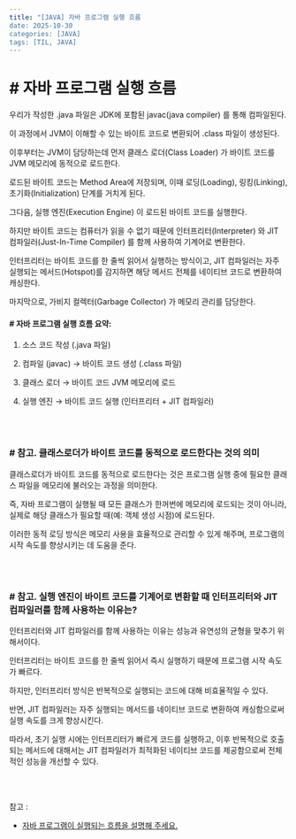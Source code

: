 ```yaml
---
title: "[JAVA] 자바 프로그램 실행 흐름
date: 2025-10-30
categories: [JAVA]
tags: [TIL, JAVA]
---
```


# # 자바 프로그램 실행 흐름

우리가 작성한 .java 파일은 JDK에 포함된 javac(java compiler) 를 통해 컴파일된다.

이 과정에서 JVM이 이해할 수 있는 바이트 코드로 변환되어 .class 파일이 생성된다. 

이후부터는 JVM이 담당하는데 먼저 클래스 로더(Class Loader) 가 바이트 코드를 JVM 메모리에 동적으로 로드한다. 

로드된 바이트 코드는 Method Area에 저장되며, 이때 로딩(Loading), 링킹(Linking), 초기화(Initialization) 단계를 거치게 된다. 

그다음, 실행 엔진(Execution Engine) 이 로드된 바이트 코드를 실행한다. 

하지만 바이트 코드는 컴퓨터가 읽을 수 없기 때문에 인터프리터(Interpreter) 와 JIT 컴파일러(Just-In-Time Compiler) 를 함께 사용하여 기계어로 변환한다. 

인터프리터는 바이트 코드를 한 줄씩 읽어서 실행하는 방식이고, JIT 컴파일러는 자주 실행되는 메서드(Hotspot)를 감지하면 해당 메서드 전체를 네이티브 코드로 변환하여 캐싱한다.

마지막으로, 가비지 컬렉터(Garbage Collector) 가 메모리 관리를 담당한다.
<br />

#### # 자바 프로그램 실행 흐름 요약:

1. 소스 코드 작성 (.java 파일)

2. 컴파일 (javac) → 바이트 코드 생성 (.class 파일)

3. 클래스 로더 → 바이트 코드 JVM 메모리에 로드

4. 실행 엔진 → 바이트 코드 실행 (인터프리터 + JIT 컴파일러)

<br /><br />

### # 참고. 클래스로더가 바이트 코드를 동적으로 로드한다는 것의 의미

클래스로더가 바이트 코드를 동적으로 로드한다는 것은 프로그램 실행 중에 필요한 클래스 파일을 메모리에 불러오는 과정을 의미한다.

즉, 자바 프로그램이 실행될 때 모든 클래스가 한꺼번에 메모리에 로드되는 것이 아니라, 실제로 해당 클래스가 필요할 때(예: 객체 생성 시점)에 로드된다.

이러한 동적 로딩 방식은 메모리 사용을 효율적으로 관리할 수 있게 해주며, 프로그램의 시작 속도를 향상시키는 데 도움을 준다.

<br/><br />

### # 참고. 실행 엔진이 바이트 코드를 기계어로 변환할 때 인터프리터와 JIT 컴파일러를 함께 사용하는 이유는?

인터프리터와 JIT 컴파일러를 함께 사용하는 이유는 성능과 유연성의 균형을 맞추기 위해서이다.

인터프리터는 바이트 코드를 한 줄씩 읽어서 즉시 실행하기 때문에 프로그램 시작 속도가 빠르다.

하지만, 인터프리터 방식은 반복적으로 실행되는 코드에 대해 비효율적일 수 있다.

반면, JIT 컴파일러는 자주 실행되는 메서드를 네이티브 코드로 변환하여 캐싱함으로써 실행 속도를 크게 향상시킨다.

따라서, 초기 실행 시에는 인터프리터가 빠르게 코드를 실행하고, 이후 반복적으로 호출되는 메서드에 대해서는 JIT 컴파일러가 최적화된 네이티브 코드를 제공함으로써 전체적인 성능을 개선할 수 있다.


<br /><br />

참고 : 
- [자바 프로그램이 실행되는 흐름을 설명해 주세요.](https://www.maeil-mail.kr/question/242)

